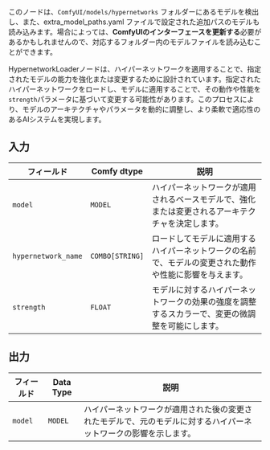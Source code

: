 このノードは、`ComfyUI/models/hypernetworks` フォルダーにあるモデルを検出し、また、extra_model_paths.yaml ファイルで設定された追加パスのモデルも読み込みます。場合によっては、**ComfyUIのインターフェースを更新する**必要があるかもしれませんので、対応するフォルダー内のモデルファイルを読み込むことができます。

HypernetworkLoaderノードは、ハイパーネットワークを適用することで、指定されたモデルの能力を強化または変更するために設計されています。指定されたハイパーネットワークをロードし、モデルに適用することで、その動作や性能を`strength`パラメータに基づいて変更する可能性があります。このプロセスにより、モデルのアーキテクチャやパラメータを動的に調整し、より柔軟で適応性のあるAIシステムを実現します。

## 入力

| フィールド                 | Comfy dtype       | 説明                                                                                  |
|-----------------------|-------------------|----------------------------------------------------------------------------------------------|
| `model`               | `MODEL`           | ハイパーネットワークが適用されるベースモデルで、強化または変更されるアーキテクチャを決定します。 |
| `hypernetwork_name`  | `COMBO[STRING]`   | ロードしてモデルに適用するハイパーネットワークの名前で、モデルの変更された動作や性能に影響を与えます。 |
| `strength`            | `FLOAT`           | モデルに対するハイパーネットワークの効果の強度を調整するスカラーで、変更の微調整を可能にします。 |

## 出力

| フィールド   | Data Type | 説明                                                              |
|---------|-------------|--------------------------------------------------------------------------|
| `model` | `MODEL`     | ハイパーネットワークが適用された後の変更されたモデルで、元のモデルに対するハイパーネットワークの影響を示します。 |
